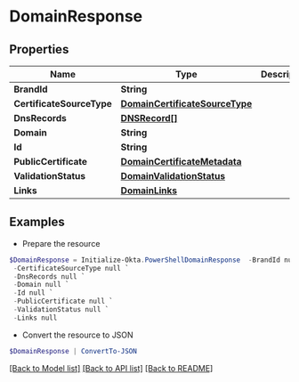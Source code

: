 # DomainResponse
## Properties

Name | Type | Description | Notes
------------ | ------------- | ------------- | -------------
**BrandId** | **String** |  | [optional] 
**CertificateSourceType** | [**DomainCertificateSourceType**](DomainCertificateSourceType.md) |  | [optional] 
**DnsRecords** | [**DNSRecord[]**](DNSRecord.md) |  | [optional] 
**Domain** | **String** |  | [optional] 
**Id** | **String** |  | [optional] 
**PublicCertificate** | [**DomainCertificateMetadata**](DomainCertificateMetadata.md) |  | [optional] 
**ValidationStatus** | [**DomainValidationStatus**](DomainValidationStatus.md) |  | [optional] 
**Links** | [**DomainLinks**](DomainLinks.md) |  | [optional] 

## Examples

- Prepare the resource
```powershell
$DomainResponse = Initialize-Okta.PowerShellDomainResponse  -BrandId null `
 -CertificateSourceType null `
 -DnsRecords null `
 -Domain null `
 -Id null `
 -PublicCertificate null `
 -ValidationStatus null `
 -Links null
```

- Convert the resource to JSON
```powershell
$DomainResponse | ConvertTo-JSON
```

[[Back to Model list]](../README.md#documentation-for-models) [[Back to API list]](../README.md#documentation-for-api-endpoints) [[Back to README]](../README.md)

